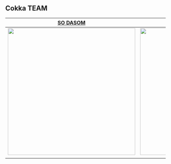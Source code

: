 ## Cokka TEAM
| [SO DASOM](https://github.com/Sodasom) | [LEE KANGHEE](https://github.com/bigblackbean)
|--|--|
| <img src="https://github.com/A-Water-Strider/.github/assets/107921099/e10d5439-9e26-4f1f-8a2c-6a5940e6fdc7" width="400px" /> | <img src="https://github.com/A-Water-Strider/.github/assets/107921099/863cff67-2fe2-4d7f-8224-7b9b227bc3ec" width="400px" />
||
<br>
